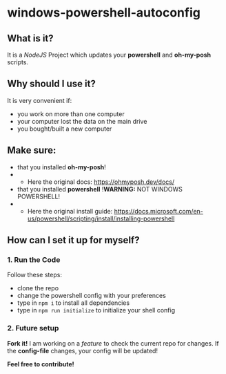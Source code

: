 # windows-powershell-autoconfig

## What is it?

It is a *NodeJS* Project which updates your **powershell** and **oh-my-posh** scripts. 

## Why should I use it?

It is very convenient if:
- you work on more than one computer
- your computer lost the data on the main drive
- you bought/built a new computer

## Make sure:

- that you installed **oh-my-posh**!
- - Here the original docs: https://ohmyposh.dev/docs/
- that you installed **powershell** !**WARNING:** NOT WINDOWS POWERSHELL!
- - Here the original install guide: https://docs.microsoft.com/en-us/powershell/scripting/install/installing-powershell

## How can I set it up for myself?

### 1. Run the Code

Follow these steps:

- clone the repo
- change the powershell config with your preferences
- type in `npm i` to install all dependencies
- type in `npm run initialize` to initialize your shell config


### 2. Future setup

**Fork it!** I am working on a *feature* to check the current repo for changes. If the **config-file** changes, your config will be updated!


**Feel free to contribute!**
